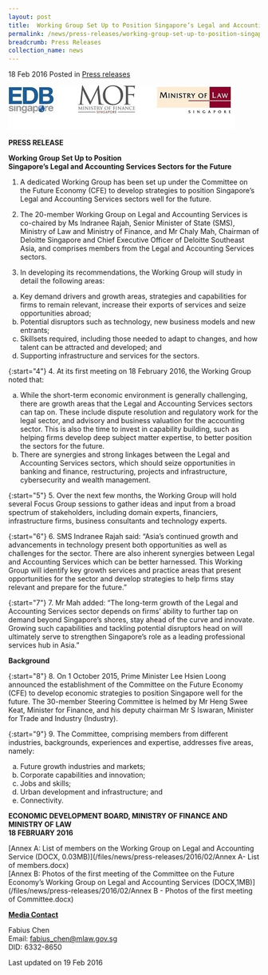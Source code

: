 ```yaml
---
layout: post
title:  Working Group Set Up to Position Singapore’s Legal and Accounting Services Sectors for the Future
permalink: /news/press-releases/working-group-set-up-to-position-singapores-legal-and-accounting
breadcrumb: Press Releases
collection_name: news
---
```


18 Feb 2016 Posted in [Press releases](/news/press-releases)



![EDB MOF MinLaw Logos](/images/news/press-releases/2016/1455855108145.jpg)


**PRESS RELEASE**

**Working Group Set Up to Position**  
**Singapore’s Legal and Accounting Services Sectors for the Future**

1. A dedicated Working Group has been set up under the Committee on the Future Economy (CFE) to develop strategies to position Singapore’s Legal and Accounting Services sectors well for the future.  

2. The 20-member Working Group on Legal and Accounting Services is co-chaired by Ms Indranee Rajah, Senior Minister of State (SMS), Ministry of Law and Ministry of Finance, and Mr Chaly Mah, Chairman of Deloitte Singapore and Chief Executive Officer of Deloitte Southeast Asia, and comprises members from the Legal and Accounting Services sectors.

3. In developing its recommendations, the Working Group will study in detail the following areas:

<ol style="list-style-type: lower-alpha;">
<li>Key demand drivers and growth areas, strategies and capabilities for firms to remain relevant, increase their exports of services and seize opportunities abroad;</li>
<li>Potential disruptors such as technology, new business models and new entrants;</li>
<li> Skillsets required, including those needed to adapt to changes, and how talent can be attracted and developed; and</li>
<li>Supporting infrastructure and services for the sectors.</li>
</ol>


{:start="4"}
4. At its first meeting on 18 February 2016, the Working Group noted that:


<ol style="list-style-type: lower-alpha;">
<li>While the short-term economic environment is generally challenging, there are growth areas that the Legal and Accounting Services sectors can tap on. These include dispute resolution and regulatory work for the legal sector, and advisory and business valuation for the accounting sector. This is also the time to invest in capability building, such as helping firms develop deep subject matter expertise, to better position the sectors for the future.</li>
<li>There are synergies and strong linkages between the Legal and Accounting Services sectors, which should seize opportunities in banking and finance, restructuring, projects and infrastructure, cybersecurity and wealth management. </li>
</ol>


{:start="5"}
5. Over the next few months, the Working Group will hold several Focus Group sessions to gather ideas and input from a broad spectrum of stakeholders, including domain experts, financiers, infrastructure firms, business consultants and technology experts.


{:start="6"}
6. SMS Indranee Rajah said: “Asia’s continued growth and advancements in technology present both opportunities as well as challenges for the sector. There are also inherent synergies between Legal and Accounting Services which can be better harnessed. This Working Group will identify key growth services and practice areas that present opportunities for the sector and develop strategies to help firms stay relevant and prepare for the future.”

 
{:start="7"}
7. Mr Mah added: “The long-term growth of the Legal and Accounting Services sector depends on firms’ ability to further tap on demand beyond Singapore’s shores, stay ahead of the curve and innovate. Growing such capabilities and tackling potential disruptors head on will ultimately serve to strengthen Singapore’s role as a leading professional services hub in Asia.”

**Background**


{:start="8"}
8. On 1 October 2015, Prime Minister Lee Hsien Loong announced the establishment of the Committee on the Future Economy (CFE) to develop economic strategies to position Singapore well for the future. The 30-member Steering Committee is helmed by Mr Heng Swee Keat, Minister for Finance, and his deputy chairman Mr S Iswaran, Minister for Trade and Industry (Industry).

 
{:start="9"}
9. The Committee, comprising members from different industries, backgrounds, experiences and expertise, addresses five areas, namely:

<ol style="list-style-type: lower-alpha;">
 <li>Future growth industries and markets;</li>
 <li>Corporate capabilities and innovation;</li>
 <li>Jobs and skills;</li>
 <li>Urban development and infrastructure; and</li>
 <li>Connectivity.</li>
</ol>


**ECONOMIC DEVELOPMENT BOARD, MINISTRY OF FINANCE AND**  
**MINISTRY OF LAW**  
**18 FEBRUARY 2016**  

[Annex A: List of members on the Working Group on Legal and Accounting Service (DOCX, 0.03MB)](/files/news/press-releases/2016/02/Annex A- List of members.docx)  
[Annex B: Photos of the first meeting of the Committee on the Future Economy’s Working Group on Legal and Accounting Services (DOCX,1MB)](/files/news/press-releases/2016/02/Annex B - Photos of the first meeting of Committee.docx)

**<u>Media Contact</u>**

Fabius Chen  
Email: fabius_chen@mlaw.gov.sg  
DID: 6332-8650


<p class="right-side-updated">Last updated on 19 Feb 2016
</p>


